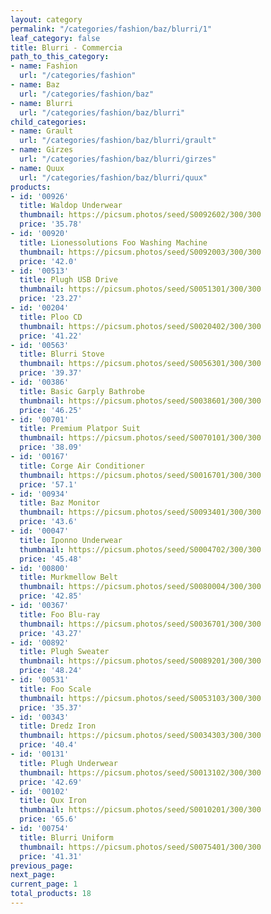 ```yaml
---
layout: category
permalink: "/categories/fashion/baz/blurri/1"
leaf_category: false
title: Blurri - Commercia
path_to_this_category:
- name: Fashion
  url: "/categories/fashion"
- name: Baz
  url: "/categories/fashion/baz"
- name: Blurri
  url: "/categories/fashion/baz/blurri"
child_categories:
- name: Grault
  url: "/categories/fashion/baz/blurri/grault"
- name: Girzes
  url: "/categories/fashion/baz/blurri/girzes"
- name: Quux
  url: "/categories/fashion/baz/blurri/quux"
products:
- id: '00926'
  title: Waldop Underwear
  thumbnail: https://picsum.photos/seed/S0092602/300/300
  price: '35.78'
- id: '00920'
  title: Lionessolutions Foo Washing Machine
  thumbnail: https://picsum.photos/seed/S0092003/300/300
  price: '42.0'
- id: '00513'
  title: Plugh USB Drive
  thumbnail: https://picsum.photos/seed/S0051301/300/300
  price: '23.27'
- id: '00204'
  title: Ploo CD
  thumbnail: https://picsum.photos/seed/S0020402/300/300
  price: '41.22'
- id: '00563'
  title: Blurri Stove
  thumbnail: https://picsum.photos/seed/S0056301/300/300
  price: '39.37'
- id: '00386'
  title: Basic Garply Bathrobe
  thumbnail: https://picsum.photos/seed/S0038601/300/300
  price: '46.25'
- id: '00701'
  title: Premium Platpor Suit
  thumbnail: https://picsum.photos/seed/S0070101/300/300
  price: '38.09'
- id: '00167'
  title: Corge Air Conditioner
  thumbnail: https://picsum.photos/seed/S0016701/300/300
  price: '57.1'
- id: '00934'
  title: Baz Monitor
  thumbnail: https://picsum.photos/seed/S0093401/300/300
  price: '43.6'
- id: '00047'
  title: Iponno Underwear
  thumbnail: https://picsum.photos/seed/S0004702/300/300
  price: '45.48'
- id: '00800'
  title: Murkmellow Belt
  thumbnail: https://picsum.photos/seed/S0080004/300/300
  price: '42.85'
- id: '00367'
  title: Foo Blu-ray
  thumbnail: https://picsum.photos/seed/S0036701/300/300
  price: '43.27'
- id: '00892'
  title: Plugh Sweater
  thumbnail: https://picsum.photos/seed/S0089201/300/300
  price: '48.24'
- id: '00531'
  title: Foo Scale
  thumbnail: https://picsum.photos/seed/S0053103/300/300
  price: '35.37'
- id: '00343'
  title: Dredz Iron
  thumbnail: https://picsum.photos/seed/S0034303/300/300
  price: '40.4'
- id: '00131'
  title: Plugh Underwear
  thumbnail: https://picsum.photos/seed/S0013102/300/300
  price: '42.69'
- id: '00102'
  title: Qux Iron
  thumbnail: https://picsum.photos/seed/S0010201/300/300
  price: '65.6'
- id: '00754'
  title: Blurri Uniform
  thumbnail: https://picsum.photos/seed/S0075401/300/300
  price: '41.31'
previous_page: 
next_page: 
current_page: 1
total_products: 18
---
```

